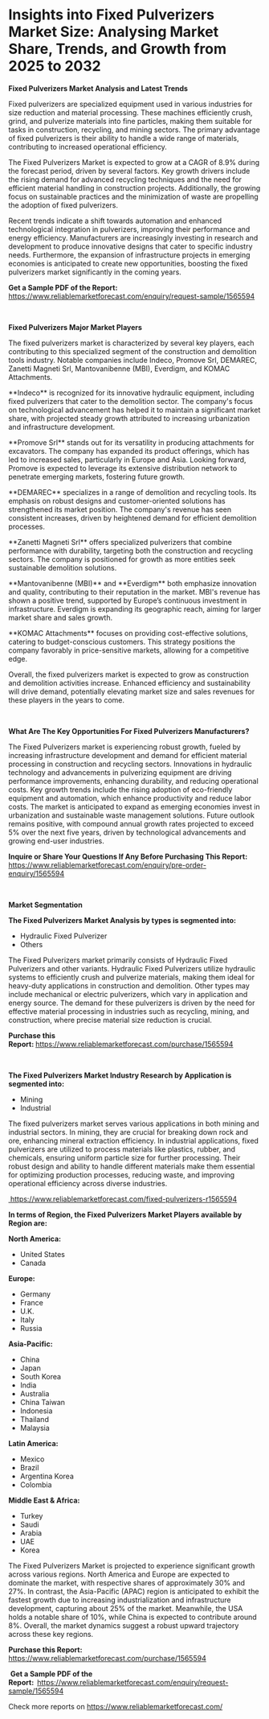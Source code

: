 <p><h1>Insights into Fixed Pulverizers Market Size: Analysing Market Share, Trends, and Growth from 2025 to 2032</h1></p><p><strong>Fixed Pulverizers Market Analysis and Latest Trends</strong></p>
<p><p>Fixed pulverizers are specialized equipment used in various industries for size reduction and material processing. These machines efficiently crush, grind, and pulverize materials into fine particles, making them suitable for tasks in construction, recycling, and mining sectors. The primary advantage of fixed pulverizers is their ability to handle a wide range of materials, contributing to increased operational efficiency.</p><p>The Fixed Pulverizers Market is expected to grow at a CAGR of 8.9% during the forecast period, driven by several factors. Key growth drivers include the rising demand for advanced recycling techniques and the need for efficient material handling in construction projects. Additionally, the growing focus on sustainable practices and the minimization of waste are propelling the adoption of fixed pulverizers. </p><p>Recent trends indicate a shift towards automation and enhanced technological integration in pulverizers, improving their performance and energy efficiency. Manufacturers are increasingly investing in research and development to produce innovative designs that cater to specific industry needs. Furthermore, the expansion of infrastructure projects in emerging economies is anticipated to create new opportunities, boosting the fixed pulverizers market significantly in the coming years.</p></p>
<p><strong>Get a Sample PDF of the Report:&nbsp;</strong> <a href="https://www.reliablemarketforecast.com/enquiry/request-sample/1565594?utm_campaign=2288&utm_medium=2&utm_source=Github&utm_content=ia&utm_term=11042025&utm_id=fixed-pulverizers">https://www.reliablemarketforecast.com/enquiry/request-sample/1565594</a></p>
<p>&nbsp;</p>
<p><strong>Fixed Pulverizers Major Market Players</strong></p>
<p><p>The fixed pulverizers market is characterized by several key players, each contributing to this specialized segment of the construction and demolition tools industry. Notable companies include Indeco, Promove Srl, DEMAREC, Zanetti Magneti Srl, Mantovanibenne (MBI), Everdigm, and KOMAC Attachments.</p><p>**Indeco** is recognized for its innovative hydraulic equipment, including fixed pulverizers that cater to the demolition sector. The company's focus on technological advancement has helped it to maintain a significant market share, with projected steady growth attributed to increasing urbanization and infrastructure development.</p><p>**Promove Srl** stands out for its versatility in producing attachments for excavators. The company has expanded its product offerings, which has led to increased sales, particularly in Europe and Asia. Looking forward, Promove is expected to leverage its extensive distribution network to penetrate emerging markets, fostering future growth.</p><p>**DEMAREC** specializes in a range of demolition and recycling tools. Its emphasis on robust designs and customer-oriented solutions has strengthened its market position. The company's revenue has seen consistent increases, driven by heightened demand for efficient demolition processes.</p><p>**Zanetti Magneti Srl** offers specialized pulverizers that combine performance with durability, targeting both the construction and recycling sectors. The company is positioned for growth as more entities seek sustainable demolition solutions.</p><p>**Mantovanibenne (MBI)** and **Everdigm** both emphasize innovation and quality, contributing to their reputation in the market. MBI's revenue has shown a positive trend, supported by Europe’s continuous investment in infrastructure. Everdigm is expanding its geographic reach, aiming for larger market share and sales growth.</p><p>**KOMAC Attachments** focuses on providing cost-effective solutions, catering to budget-conscious customers. This strategy positions the company favorably in price-sensitive markets, allowing for a competitive edge.</p><p>Overall, the fixed pulverizers market is expected to grow as construction and demolition activities increase. Enhanced efficiency and sustainability will drive demand, potentially elevating market size and sales revenues for these players in the years to come.</p></p>
<p>&nbsp;</p>
<p><strong>What Are The Key Opportunities For Fixed Pulverizers Manufacturers?</strong></p>
<p><p>The Fixed Pulverizers market is experiencing robust growth, fueled by increasing infrastructure development and demand for efficient material processing in construction and recycling sectors. Innovations in hydraulic technology and advancements in pulverizing equipment are driving performance improvements, enhancing durability, and reducing operational costs. Key growth trends include the rising adoption of eco-friendly equipment and automation, which enhance productivity and reduce labor costs. The market is anticipated to expand as emerging economies invest in urbanization and sustainable waste management solutions. Future outlook remains positive, with compound annual growth rates projected to exceed 5% over the next five years, driven by technological advancements and growing end-user industries.</p></p>
<p><strong>Inquire or Share Your Questions If Any Before Purchasing This Report:</strong> <a href="https://www.reliablemarketforecast.com/enquiry/pre-order-enquiry/1565594?utm_campaign=2288&utm_medium=2&utm_source=Github&utm_content=ia&utm_term=11042025&utm_id=fixed-pulverizers">https://www.reliablemarketforecast.com/enquiry/pre-order-enquiry/1565594</a></p>
<p>&nbsp;</p>
<p><strong>Market Segmentation</strong></p>
<p><strong>The Fixed Pulverizers Market Analysis by types is segmented into:</strong></p>
<p><ul><li>Hydraulic Fixed Pulverizer</li><li>Others</li></ul></p>
<p><p>The Fixed Pulverizers market primarily consists of Hydraulic Fixed Pulverizers and other variants. Hydraulic Fixed Pulverizers utilize hydraulic systems to efficiently crush and pulverize materials, making them ideal for heavy-duty applications in construction and demolition. Other types may include mechanical or electric pulverizers, which vary in application and energy source. The demand for these pulverizers is driven by the need for effective material processing in industries such as recycling, mining, and construction, where precise material size reduction is crucial.</p></p>
<p><strong>Purchase this Report:&nbsp;</strong><a href="https://www.reliablemarketforecast.com/purchase/1565594?utm_campaign=2288&utm_medium=2&utm_source=Github&utm_content=ia&utm_term=11042025&utm_id=fixed-pulverizers">https://www.reliablemarketforecast.com/purchase/1565594</a></p>
<p>&nbsp;</p>
<p><strong>The Fixed Pulverizers Market Industry Research by Application is segmented into:</strong></p>
<p><ul><li>Mining</li><li>Industrial</li></ul></p>
<p><p>The fixed pulverizers market serves various applications in both mining and industrial sectors. In mining, they are crucial for breaking down rock and ore, enhancing mineral extraction efficiency. In industrial applications, fixed pulverizers are utilized to process materials like plastics, rubber, and chemicals, ensuring uniform particle size for further processing. Their robust design and ability to handle different materials make them essential for optimizing production processes, reducing waste, and improving operational efficiency across diverse industries.</p></p>
<p><a href="https://www.reliablemarketforecast.com/fixed-pulverizers-r1565594?utm_campaign=2288&utm_medium=2&utm_source=Github&utm_content=ia&utm_term=11042025&utm_id=fixed-pulverizers">&nbsp;https://www.reliablemarketforecast.com/fixed-pulverizers-r1565594</a></p>
<p><strong>In terms of Region, the Fixed Pulverizers Market Players available by Region are:</strong></p>
<p>
    <p> <strong> North America: </strong>
        <ul>
            <li>United States</li>
            <li>Canada</li>
        </ul>
        </p> 
    <p> <strong> Europe: </strong>
        <ul>
            <li>Germany</li>
            <li>France</li>
            <li>U.K.</li>
            <li>Italy</li>
            <li>Russia</li>
        </ul>
        </p> 
    <p> <strong> Asia-Pacific: </strong>
        <ul>
            <li>China</li>
            <li>Japan</li>
            <li>South Korea</li>
            <li>India</li>
            <li>Australia</li>
            <li>China Taiwan</li>
            <li>Indonesia</li>
            <li>Thailand</li>
            <li>Malaysia</li>
        </ul>
        </p> 
    <p> <strong> Latin America: </strong>
        <ul>
            <li>Mexico</li>
            <li>Brazil</li>
            <li>Argentina Korea</li>
            <li>Colombia</li>
        </ul>
        </p> 
    <p> <strong> Middle East & Africa: </strong>
        <ul>
            <li>Turkey</li>
            <li>Saudi</li>
            <li>Arabia</li>
            <li>UAE</li>
            <li>Korea</li>
        </ul>
    </p>
    </p>
<p><p>The Fixed Pulverizers Market is projected to experience significant growth across various regions. North America and Europe are expected to dominate the market, with respective shares of approximately 30% and 27%. In contrast, the Asia-Pacific (APAC) region is anticipated to exhibit the fastest growth due to increasing industrialization and infrastructure development, capturing about 25% of the market. Meanwhile, the USA holds a notable share of 10%, while China is expected to contribute around 8%. Overall, the market dynamics suggest a robust upward trajectory across these key regions.</p></p>
<p><strong>Purchase this Report: </strong><a href="https://www.reliablemarketforecast.com/purchase/1565594?utm_campaign=2288&utm_medium=2&utm_source=Github&utm_content=ia&utm_term=11042025&utm_id=fixed-pulverizers">https://www.reliablemarketforecast.com/purchase/1565594</a></p>
<p>&nbsp;<strong>Get a Sample PDF of the Report:&nbsp;&nbsp;</strong><a href="https://www.reliablemarketforecast.com/enquiry/request-sample/1565594?utm_campaign=2288&utm_medium=2&utm_source=Github&utm_content=ia&utm_term=11042025&utm_id=fixed-pulverizers">https://www.reliablemarketforecast.com/enquiry/request-sample/1565594</a></p>
<p><strong></strong></p>
<p>Check more reports on <a href="https://www.reliablemarketforecast.com/?utm_campaign=2288&utm_medium=2&utm_source=Github&utm_content=ia&utm_term=11042025&utm_id=fixed-pulverizers">https://www.reliablemarketforecast.com/</a></p>